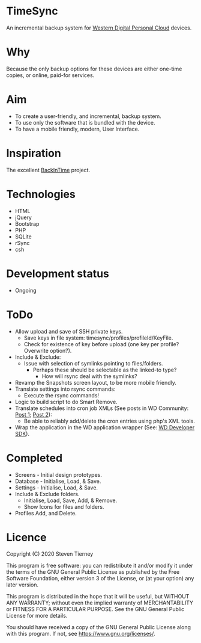 # TimeSync
An incremental backup system for [Western Digital Personal Cloud](https://shop.westerndigital.com/en-gb/c/nas-and-cloud-storage) devices.

# Why
Because the only backup options for these devices are either one-time copies, or online, paid-for services.

# Aim
- To create a user-friendly, and incremental, backup system.
- To use only the software that is bundled with the device.
- To have a mobile friendly, modern, User Interface.

# Inspiration
The excellent [BackInTime](https://github.com/bit-team/backintime) project.

# Technologies
- HTML
- jQuery
- Bootstrap
- PHP
- SQLite
- rSync
- csh

# Development status
- Ongoing

# ToDo
- Allow upload and save of SSH private keys.
  - Save keys in file system: timesync/profiles/profileId/KeyFile.
  - Check for existence of key before upload (one key per profile? Overwrite option?).
- Include & Exclude:
  - Issue with selection of symlinks pointing to files/folders.
    - Perhaps these should be selectable as the linked-to type?
      - How will rsync deal with the symlinks?
- Revamp the Snapshots screen layout, to be more mobile friendly.
- Translate settings into rsync commands:
  - Execute the rsync commands!
- Logic to build script to do Smart Remove.
- Translate schedules into cron job XMLs (See posts in WD Community: [Post 1](https://community.wd.com/t/crontab-on-mycloud-ex2/98653/21); [Post 2](https://community.wd.com/t/nas-to-usb-automatic-incremental-backup/193625)):
  - Be able to reliably add/delete the cron entries using php's XML tools.
- Wrap the application in the WD application wrapper (See: [WD Developer SDK](https://developer.westerndigital.com/develop/wd/sdk.html#intro)).

# Completed
- Screens - Initial design prototypes.
- Database - Initialise, Load, & Save.
- Settings - Initialise, Load, & Save.
- Include & Exclude folders.
  - Initialise, Load, Save, Add, & Remove.
  - Show Icons for files and folders.
- Profiles Add, and Delete.

# Licence
Copyright (C) 2020 Steven Tierney

This program is free software: you can redistribute it and/or modify
it under the terms of the GNU General Public License as published by
the Free Software Foundation, either version 3 of the License, or
(at your option) any later version.

This program is distributed in the hope that it will be useful,
but WITHOUT ANY WARRANTY; without even the implied warranty of
MERCHANTABILITY or FITNESS FOR A PARTICULAR PURPOSE.  See the
GNU General Public License for more details.

You should have received a copy of the GNU General Public License
along with this program.  If not, see <https://www.gnu.org/licenses/>.
